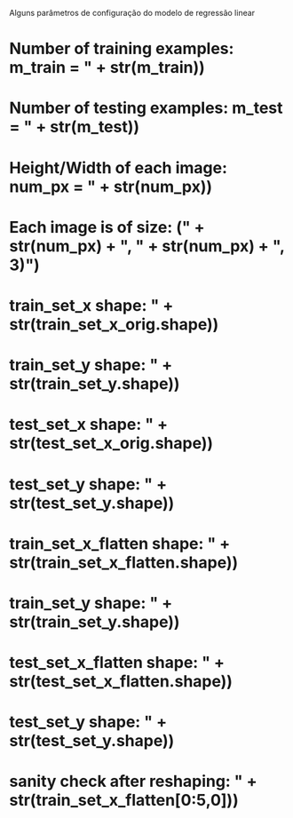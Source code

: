 
Alguns parâmetros de configuração do modelo de regressão linear

# Number of training examples: m_train = " + str(m_train))
# Number of testing examples: m_test = " + str(m_test))
# Height/Width of each image: num_px = " + str(num_px))
# Each image is of size: (" + str(num_px) + ", " + str(num_px) + ", 3)")
# train_set_x shape: " + str(train_set_x_orig.shape))
# train_set_y shape: " + str(train_set_y.shape))
# test_set_x shape: " + str(test_set_x_orig.shape))
# test_set_y shape: " + str(test_set_y.shape))


# train_set_x_flatten shape: " + str(train_set_x_flatten.shape))
# train_set_y shape: " + str(train_set_y.shape))
# test_set_x_flatten shape: " + str(test_set_x_flatten.shape))
# test_set_y shape: " + str(test_set_y.shape))
# sanity check after reshaping: " + str(train_set_x_flatten[0:5,0]))
